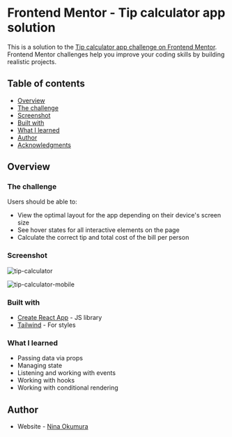 # Frontend Mentor - Tip calculator app solution

This is a solution to the [Tip calculator app challenge on Frontend Mentor](https://www.frontendmentor.io/challenges/tip-calculator-app-ugJNGbJUX). Frontend Mentor challenges help you improve your coding skills by building realistic projects.

## Table of contents

- [Overview](#overview)
- [The challenge](#the-challenge)
- [Screenshot](#screenshot)
- [Built with](#built-with)
- [What I learned](#what-i-learned)
- [Author](#author)
- [Acknowledgments](#acknowledgments)

## Overview

### The challenge

Users should be able to:

- View the optimal layout for the app depending on their device's screen size
- See hover states for all interactive elements on the page
- Calculate the correct tip and total cost of the bill per person

### Screenshot
![tip-calculator](https://user-images.githubusercontent.com/79299205/167474934-5a226248-5ee7-4953-846e-489e31e05f46.JPG)

![tip-calculator-mobile](https://user-images.githubusercontent.com/79299205/167474947-7bd03c31-61db-4166-b99f-b0f422852a9f.JPG)


### Built with

- [Create React App](https://create-react-app.dev/) - JS library
- [Tailwind](https://tailwindcss.com/) - For styles

### What I learned

- Passing data via props
- Managing state
- Listening and working with events
- Working with hooks
- Working with conditional rendering

## Author

- Website - [Nina Okumura](https://ninaokumura.me/)
